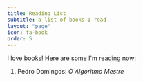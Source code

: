 ```yaml
---
title: Reading List
subtitle: a list of books I read
layout: "page"
icon: fa-book
order: 5
---
```


I love books! Here are some I'm reading now:

1. Pedro Domingos: *O Algoritmo Mestre*

<!-- source: [The Guardian](https://www.theguardian.com/books/booksblog/2011/jan/04/best-boring-books) -->
